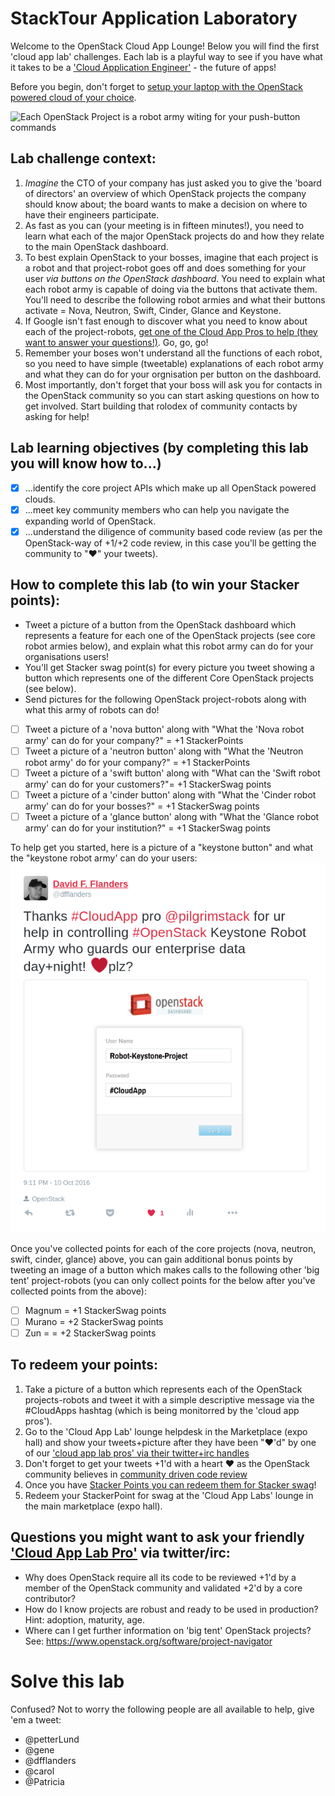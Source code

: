 # StackTour Application Laboratory

Welcome to the OpenStack Cloud App Lounge!  Below you will find the first 'cloud app lab' challenges.  Each lab is a playful way to see if you have what it takes to be a ['Cloud Application Engineer'](/cloud-application-engineer.md) - the future of apps! 

Before you begin, don't forget to [setup your laptop with the OpenStack powered cloud of your choice](/prereq.md).

![Each OpenStack Project is a robot army witing for your push-button commands](https://pbs.twimg.com/media/CudcNaoUEAAHZBV.jpg:large)

## Lab challenge context:
  1. _Imagine_ the CTO of your company has just asked you to give the 'board of directors' an overview of which OpenStack projects the company should know about; the board wants to make a decision on where to have their engineers participate.
  2. As fast as you can (your meeting is in fifteen minutes!), you need to learn what each of the major OpenStack projects do and how they relate to the main OpenStack dashboard.  
  3. To best explain OpenStack to your bosses, imagine that each project is a robot and that project-robot goes off and does something for your user *via buttons on the OpenStack dashboard*.  You need to explain what each robot army is capable of doing via the buttons that activate them.  You'll need to describe the following robot armies and what their buttons activate = Nova, Neutron, Swift, Cinder, Glance and Keystone.
  4. If Google isn't fast enough to discover what you need to know about each of the project-robots, [get one of the Cloud App Pros to help (they want to answer your questions!)](https://docs.google.com/presentation/d/1RBtAOjxmUh97fXrJlowvqVNmq2-8FxvBIHx2Dts1Jh8/pub?start=true&loop=true&delayms=1000). Go, go, go!
  5. Remember your boses won't understand all the functions of each robot, so you need to have simple (tweetable) explanations of each robot army and what they can do for your orgnisation per button on the dashboard.
  6. Most importantly, don't forget that your boss will ask you for contacts in the OpenStack community so you can start asking questions on how to get involved.  Start building that rolodex of community contacts by asking for help!
  
## Lab learning objectives (by completing this lab you will know how to...)
 - [x] ...identify the core project APIs which make up all OpenStack powered clouds.
 - [x] ...meet key community members who can help you navigate the expanding world of OpenStack.
 - [x] ...understand the diligence of community based code review (as per the OpenStack-way of +1/+2 code review, in this case you'll be getting the community to "❤" your tweets).

## How to complete this lab (to win your Stacker points):
  - Tweet a picture of a button from the OpenStack dashboard which represents a feature for each one of the OpenStack projects (see core robot armies below), and explain what this robot army can do for your organisations users!
  - You'll get Stacker swag point(s) for every picture you tweet showing a button which represents one of the different Core OpenStack projects (see below).
  - Send pictures for the following OpenStack project-robots along with what this army of robots can do!
   - [ ] Tweet a picture of a 'nova button' along with "What the 'Nova robot army' can do for your company?" = +1 StackerPoints
   - [ ] Tweet a picture of a 'neutron button' along with "What the 'Neutron robot army' do for your company?" = +1 StackerPoints
   - [ ] Tweet a picture of a 'swift button' along with "What can the 'Swift robot army' can do for your customers?"= +1 StackerSwag points
   - [ ] Tweet a picture of a 'cinder button' along with "What the 'Cinder robot army' can do for your bosses?" = +1 StackerSwag points
   - [ ] Tweet a picture of a 'glance button' along with "What the 'Glance robot army' can do for your institution?" = +1 StackerSwag points
   
To help get you started, here is a picture of a "keystone button" and what the "keystone robot army' can do your users:
![Image of OpenStack login screen via default OpenStack dashboard, which makes calls to the Keystone project API for authentication of users](/Button-Keystone.png)
  
Once you've collected points for each of the core projects (nova, neutron, swift, cinder, glance) above, you can gain additional bonus points by tweeting an image of a button which makes calls to the following other 'big tent' project-robots (you can only collect points for the below after you've collected points from the above):

 - [ ] Magnum = +1 StackerSwag points
 - [ ] Murano = +2 StackerSwag points
 - [ ] Zun = = +2 StackerSwag points
 
## To redeem your points: 
 1. Take a picture of a button which represents each of the OpenStack projects-robots and tweet it with a simple descriptive message via the #CloudApps hashtag (which is being monitorred by the 'cloud app pros'). 
 2. Go to the 'Cloud App Lab' lounge helpdesk in the Marketplace (expo hall) and show your tweets+picture after they have been "❤'d" by one of our ['cloud app lab pros' via their twitter+irc handles](/cloud-app-lab-pros)
 3. Don't forget to get your tweets +1'd with a heart ❤ as the OpenStack community believes in [community driven code review](https://wiki.openstack.org/wiki/How_To_Contribute)
 4. Once you have [Stacker Points you can redeem them for Stacker swag](https://github.com/DFFlanders/cloud-app-labs/blob/master/StackerPoints.md)!
 5. Redeem your StackerPoint for swag at the 'Cloud App Labs' lounge in the main marketplace (expo hall).

## Questions you might want to ask your friendly ['Cloud App Lab Pro'](https://docs.google.com/presentation/d/1RBtAOjxmUh97fXrJlowvqVNmq2-8FxvBIHx2Dts1Jh8/pub?start=true&loop=true&delayms=1000) via twitter/irc:
 - Why does OpenStack require all its code to be reviewed +1'd by a member of the OpenStack community and validated +2'd by a core contributor?
 - How do I know projects are robust and ready to be used in production?  Hint: adoption, maturity, age.
 - Where can I get further information on 'big tent' OpenStack projects? See: https://www.openstack.org/software/project-navigator
 
# Solve this lab
Confused? Not to worry the following people are all available to help, give 'em a tweet:

 - @petterLund
 - @gene
 - @dfflanders
 - @carol
 - @Patricia

